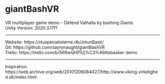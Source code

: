 # giantBashVR
VR multiplayer game demo - Defend Valhalla by bashing Giants
<br>Unity Version: 2020.3.17f1
<hr>Website: https://stuspecialisterne.dk/JotunBash/
<br>Git: https://github.com/sayronaught/giantBashVR
<br>Trello: https://trello.com/b/56RwQHP5/j%C3%A6ttebasker-demo
<hr>Inspiration: https://web.archive.org/web/20101206084427/http://www.viking.virkelighed.dk/index.html

